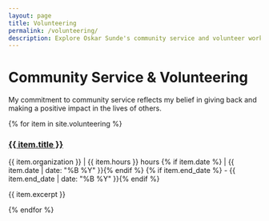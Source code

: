 ```yaml
---
layout: page
title: Volunteering
permalink: /volunteering/
description: Explore Oskar Sunde's community service and volunteer work, including habitat construction, food bank service, and environmental initiatives. Committed to giving back and making a positive impact.
---
```


# Community Service & Volunteering

My commitment to community service reflects my belief in giving back and making a positive impact in the lives of others.

<div class="collection-list">
{% for item in site.volunteering %}
  <div class="collection-item">
    <h3><a href="{{ item.url | relative_url }}">{{ item.title }}</a></h3>
    <p class="meta">
      {{ item.organization }} | {{ item.hours }} hours
      {% if item.date %} | {{ item.date | date: "%B %Y" }}{% endif %}
      {% if item.end_date %} - {{ item.end_date | date: "%B %Y" }}{% endif %}
    </p>
    <p>{{ item.excerpt }}</p>
  </div>
{% endfor %}
</div>
